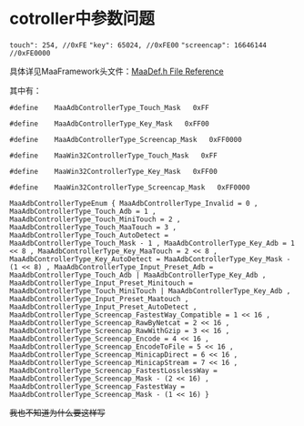 # cotroller中参数问题

`touch": 254, //0xFE`
`"key": 65024, //0xFE00`
`"screencap": 16646144 //0xFE0000`

具体详见MaaFramework头文件：[MaaDef.h File Reference](https://maaxyz.github.io/MaaFramework/MaaDef_8h.html)

其中有：

`#define 	MaaAdbControllerType_Touch_Mask   0xFF`
 
`#define 	MaaAdbControllerType_Key_Mask   0xFF00`
 
`#define 	MaaAdbControllerType_Screencap_Mask   0xFF0000`
 
`#define 	MaaWin32ControllerType_Touch_Mask   0xFF`
 
`#define 	MaaWin32ControllerType_Key_Mask   0xFF00`
 
`#define 	MaaWin32ControllerType_Screencap_Mask   0xFF0000`

`MaaAdbControllerTypeEnum {
  MaaAdbControllerType_Invalid = 0 , MaaAdbControllerType_Touch_Adb = 1 , MaaAdbControllerType_Touch_MiniTouch = 2 , MaaAdbControllerType_Touch_MaaTouch = 3 ,
  MaaAdbControllerType_Touch_AutoDetect = MaaAdbControllerType_Touch_Mask - 1 , MaaAdbControllerType_Key_Adb = 1 << 8 , MaaAdbControllerType_Key_MaaTouch = 2 << 8 , MaaAdbControllerType_Key_AutoDetect = MaaAdbControllerType_Key_Mask - (1 << 8) ,
  MaaAdbControllerType_Input_Preset_Adb = MaaAdbControllerType_Touch_Adb | MaaAdbControllerType_Key_Adb , MaaAdbControllerType_Input_Preset_Minitouch = MaaAdbControllerType_Touch_MiniTouch | MaaAdbControllerType_Key_Adb , MaaAdbControllerType_Input_Preset_Maatouch , MaaAdbControllerType_Input_Preset_AutoDetect ,
  MaaAdbControllerType_Screencap_FastestWay_Compatible = 1 << 16 , MaaAdbControllerType_Screencap_RawByNetcat = 2 << 16 , MaaAdbControllerType_Screencap_RawWithGzip = 3 << 16 , MaaAdbControllerType_Screencap_Encode = 4 << 16 ,
  MaaAdbControllerType_Screencap_EncodeToFile = 5 << 16 , MaaAdbControllerType_Screencap_MinicapDirect = 6 << 16 , MaaAdbControllerType_Screencap_MinicapStream = 7 << 16 , MaaAdbControllerType_Screencap_FastestLosslessWay = MaaAdbControllerType_Screencap_Mask - (2 << 16) ,
  MaaAdbControllerType_Screencap_FastestWay = MaaAdbControllerType_Screencap_Mask - (1 << 16)
}`

~~我也不知道为什么要这样写~~